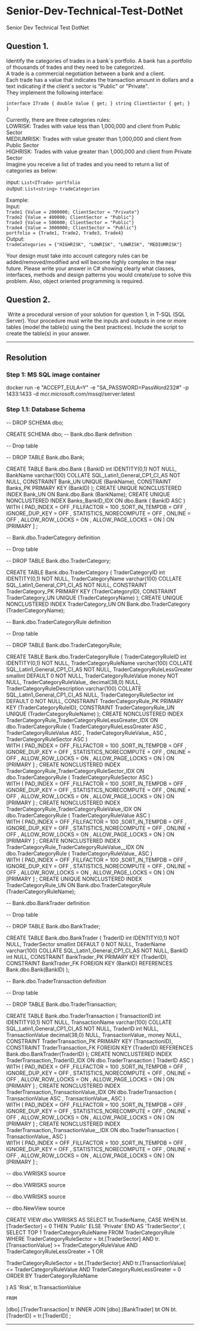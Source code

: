# Senior-Dev-Technical-Test-DotNet

Senior Dev Technical Test DotNet

## Question 1.

Identify the categories of trades in a bank´s portfolio. A bank has a portfolio of thousands of trades and they need to be categorized.   
A trade is a commercial negotiation between a bank and a client.   
Each trade has a value that indicates the transaction amount in dollars and a text indicating if the client´s sector is "Public" or "Private".   
They implement the following interface:

`interface ITrade { double Value { get; } string ClientSector { get; } }`

Currently, there are three categories rules:   
LOWRISK: Trades with value less than 1,000,000 and client from Public Sector   
MEDIUMRISK: Trades with value greater than 1,000,000 and client from Public Sector   
HIGHRISK: Trades with value greater than 1,000,000 and client from Private Sector   
Imagine you receive a list of trades and you need to return a list of categories as below:

input: `List<ITrade> portfolio`  
output: `List<string> tradeCategories`

Example:  
Input:  
`Trade1 {Value = 2000000; ClientSector = "Private"}`  
`Trade2 {Value = 400000; ClientSector = "Public"}`  
`Trade3 {Value = 500000; ClientSector = "Public"}`  
`Trade4 {Value = 3000000; ClientSector = "Public"}`  
`portfolio = {Trade1, Trade2, Trade3, Trade4}`  
Output:  
`tradeCategories = {"HIGHRISK", "LOWRISK", "LOWRISK", "MEDIUMRISK"}`

Your design must take into account category rules can be added/removed/modified and will become highly complex in the near future. Please write your answer in C# showing clearly what classes, interfaces, methods and design patterns you would create/use to solve this problem. Also, object oriented programming is required. 

## Question 2.

 Write a procedural version of your solution for question 1, in T-SQL (SQL Server). Your procedure must write the inputs and outputs in one or more tables (model the table(s) using the best practices). Include the script to create the table(s) in your answer.

---

## Resolution

### Step 1: MS SQL image container
docker run -e "ACCEPT_EULA=Y" -e "SA_PASSWORD=PassWord232#" -p 1433:1433 -d mcr.microsoft.com/mssql/server:latest
### Step 1.1: Database Schema
-- DROP SCHEMA dbo;

CREATE SCHEMA dbo;
-- Bank.dbo.Bank definition

-- Drop table

-- DROP TABLE Bank.dbo.Bank;

CREATE TABLE Bank.dbo.Bank (
	BankID int IDENTITY(0,1) NOT NULL,
	BankName varchar(100) COLLATE SQL_Latin1_General_CP1_CI_AS NOT NULL,
	CONSTRAINT Bank_UN UNIQUE (BankName),
	CONSTRAINT Banks_PK PRIMARY KEY (BankID)
);
CREATE UNIQUE NONCLUSTERED INDEX Bank_UN ON Bank.dbo.Bank (BankName);
 CREATE  UNIQUE NONCLUSTERED INDEX Banks_BankID_IDX ON dbo.Bank (  BankID ASC  )  
	 WITH (  PAD_INDEX = OFF ,FILLFACTOR = 100  ,SORT_IN_TEMPDB = OFF , IGNORE_DUP_KEY = OFF , STATISTICS_NORECOMPUTE = OFF , ONLINE = OFF , ALLOW_ROW_LOCKS = ON , ALLOW_PAGE_LOCKS = ON  )
	 ON [PRIMARY ] ;


-- Bank.dbo.TraderCategory definition

-- Drop table

-- DROP TABLE Bank.dbo.TraderCategory;

CREATE TABLE Bank.dbo.TraderCategory (
	TraderCategoryID int IDENTITY(0,1) NOT NULL,
	TraderCategoryName varchar(100) COLLATE SQL_Latin1_General_CP1_CI_AS NOT NULL,
	CONSTRAINT TraderCategory_PK PRIMARY KEY (TraderCategoryID),
	CONSTRAINT TraderCategory_UN UNIQUE (TraderCategoryName)
);
CREATE UNIQUE NONCLUSTERED INDEX TraderCategory_UN ON Bank.dbo.TraderCategory (TraderCategoryName);


-- Bank.dbo.TraderCategoryRule definition

-- Drop table

-- DROP TABLE Bank.dbo.TraderCategoryRule;

CREATE TABLE Bank.dbo.TraderCategoryRule (
	TraderCategoryRuleID int IDENTITY(0,1) NOT NULL,
	TraderCategoryRuleName varchar(100) COLLATE SQL_Latin1_General_CP1_CI_AS NOT NULL,
	TraderCategoryRuleLessGreater smallint DEFAULT 0 NOT NULL,
	TraderCategoryRuleValue money NOT NULL,
	TraderCategoryRuleValue_ decimal(38,0) NULL,
	TraderCategoryRuleDescription varchar(100) COLLATE SQL_Latin1_General_CP1_CI_AS NULL,
	TraderCategoryRuleSector int DEFAULT 0 NOT NULL,
	CONSTRAINT TraderCategoryRule_PK PRIMARY KEY (TraderCategoryRuleID),
	CONSTRAINT TraderCategoryRule_UN UNIQUE (TraderCategoryRuleName)
);
 CREATE NONCLUSTERED INDEX TraderCategoryRule_TraderCategoryRuleLessGreater_IDX ON dbo.TraderCategoryRule (  TraderCategoryRuleLessGreater ASC  , TraderCategoryRuleValue ASC  , TraderCategoryRuleValue_ ASC  , TraderCategoryRuleSector ASC  )  
	 WITH (  PAD_INDEX = OFF ,FILLFACTOR = 100  ,SORT_IN_TEMPDB = OFF , IGNORE_DUP_KEY = OFF , STATISTICS_NORECOMPUTE = OFF , ONLINE = OFF , ALLOW_ROW_LOCKS = ON , ALLOW_PAGE_LOCKS = ON  )
	 ON [PRIMARY ] ;
 CREATE NONCLUSTERED INDEX TraderCategoryRule_TraderCategoryRuleSector_IDX ON dbo.TraderCategoryRule (  TraderCategoryRuleSector ASC  )  
	 WITH (  PAD_INDEX = OFF ,FILLFACTOR = 100  ,SORT_IN_TEMPDB = OFF , IGNORE_DUP_KEY = OFF , STATISTICS_NORECOMPUTE = OFF , ONLINE = OFF , ALLOW_ROW_LOCKS = ON , ALLOW_PAGE_LOCKS = ON  )
	 ON [PRIMARY ] ;
 CREATE NONCLUSTERED INDEX TraderCategoryRule_TraderCategoryRuleValue_IDX ON dbo.TraderCategoryRule (  TraderCategoryRuleValue ASC  )  
	 WITH (  PAD_INDEX = OFF ,FILLFACTOR = 100  ,SORT_IN_TEMPDB = OFF , IGNORE_DUP_KEY = OFF , STATISTICS_NORECOMPUTE = OFF , ONLINE = OFF , ALLOW_ROW_LOCKS = ON , ALLOW_PAGE_LOCKS = ON  )
	 ON [PRIMARY ] ;
 CREATE NONCLUSTERED INDEX TraderCategoryRule_TraderCategoryRuleValue__IDX ON dbo.TraderCategoryRule (  TraderCategoryRuleValue_ ASC  )  
	 WITH (  PAD_INDEX = OFF ,FILLFACTOR = 100  ,SORT_IN_TEMPDB = OFF , IGNORE_DUP_KEY = OFF , STATISTICS_NORECOMPUTE = OFF , ONLINE = OFF , ALLOW_ROW_LOCKS = ON , ALLOW_PAGE_LOCKS = ON  )
	 ON [PRIMARY ] ;
CREATE UNIQUE NONCLUSTERED INDEX TraderCategoryRule_UN ON Bank.dbo.TraderCategoryRule (TraderCategoryRuleName);


-- Bank.dbo.BankTrader definition

-- Drop table

-- DROP TABLE Bank.dbo.BankTrader;

CREATE TABLE Bank.dbo.BankTrader (
	TraderID int IDENTITY(0,1) NOT NULL,
	TraderSector smallint DEFAULT 0 NOT NULL,
	TraderName varchar(100) COLLATE SQL_Latin1_General_CP1_CI_AS NOT NULL,
	BankID int NULL,
	CONSTRAINT BankTrader_PK PRIMARY KEY (TraderID),
	CONSTRAINT BankTrader_FK FOREIGN KEY (BankID) REFERENCES Bank.dbo.Bank(BankID)
);


-- Bank.dbo.TraderTransaction definition

-- Drop table

-- DROP TABLE Bank.dbo.TraderTransaction;

CREATE TABLE Bank.dbo.TraderTransaction (
	TransactionID int IDENTITY(0,1) NOT NULL,
	TransactionName varchar(100) COLLATE SQL_Latin1_General_CP1_CI_AS NOT NULL,
	TraderID int NULL,
	TransactionValue decimal(38,0) NULL,
	TransactionValue_ money NULL,
	CONSTRAINT TraderTransaction_PK PRIMARY KEY (TransactionID),
	CONSTRAINT TraderTransaction_FK FOREIGN KEY (TraderID) REFERENCES Bank.dbo.BankTrader(TraderID)
);
 CREATE NONCLUSTERED INDEX TraderTransaction_TraderID_IDX ON dbo.TraderTransaction (  TraderID ASC  )  
	 WITH (  PAD_INDEX = OFF ,FILLFACTOR = 100  ,SORT_IN_TEMPDB = OFF , IGNORE_DUP_KEY = OFF , STATISTICS_NORECOMPUTE = OFF , ONLINE = OFF , ALLOW_ROW_LOCKS = ON , ALLOW_PAGE_LOCKS = ON  )
	 ON [PRIMARY ] ;
 CREATE NONCLUSTERED INDEX TraderTransaction_TransactionValue_IDX ON dbo.TraderTransaction (  TransactionValue ASC  , TransactionValue_ ASC  )  
	 WITH (  PAD_INDEX = OFF ,FILLFACTOR = 100  ,SORT_IN_TEMPDB = OFF , IGNORE_DUP_KEY = OFF , STATISTICS_NORECOMPUTE = OFF , ONLINE = OFF , ALLOW_ROW_LOCKS = ON , ALLOW_PAGE_LOCKS = ON  )
	 ON [PRIMARY ] ;
 CREATE NONCLUSTERED INDEX TraderTransaction_TransactionValue__IDX ON dbo.TraderTransaction (  TransactionValue_ ASC  )  
	 WITH (  PAD_INDEX = OFF ,FILLFACTOR = 100  ,SORT_IN_TEMPDB = OFF , IGNORE_DUP_KEY = OFF , STATISTICS_NORECOMPUTE = OFF , ONLINE = OFF , ALLOW_ROW_LOCKS = ON , ALLOW_PAGE_LOCKS = ON  )
	 ON [PRIMARY ] ;


-- dbo.VWRISKS source

-- dbo.VWRISKS source

-- dbo.VWRISKS source

-- dbo.NewView source

CREATE VIEW dbo.VWRISKS AS
SELECT
	bt.TraderName,
	CASE
		WHEN bt.[TraderSector] = 0 
  THEN 'Public'
		ELSE 'Private'
	END AS 'TraderSector',
	(
	SELECT
		TOP 1
 TraderCategoryRuleName
	FROM
		TraderCategoryRule
	WHERE
		TraderCategoryRuleSector = bt.[TraderSector]
		AND 
tr.[TransactionValue] >= TraderCategoryRuleValue
		AND
TraderCategoryRuleLessGreater = 1
		OR

TraderCategoryRuleSector = bt.[TraderSector]
		AND 
tr.[TransactionValue] <= TraderCategoryRuleValue
		AND
TraderCategoryRuleLessGreater = 0
	ORDER BY
		TraderCategoryRuleName

) AS 'Risk',
tr.TransactionValue

	FROM
[dbo].[TraderTransaction] tr
INNER JOIN [dbo].[BankTrader] bt 
ON bt.[TraderID] = tr.[TraderID]
;


---
